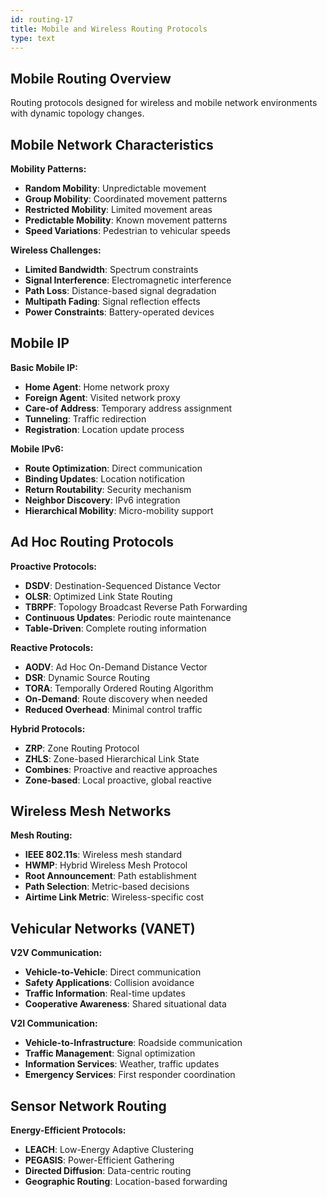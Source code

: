 ```yaml
---
id: routing-17
title: Mobile and Wireless Routing Protocols
type: text
---
```



## Mobile Routing Overview

Routing protocols designed for wireless and mobile network environments with dynamic topology changes.

## Mobile Network Characteristics

**Mobility Patterns:**
- **Random Mobility**: Unpredictable movement
- **Group Mobility**: Coordinated movement patterns
- **Restricted Mobility**: Limited movement areas
- **Predictable Mobility**: Known movement patterns
- **Speed Variations**: Pedestrian to vehicular speeds

**Wireless Challenges:**
- **Limited Bandwidth**: Spectrum constraints
- **Signal Interference**: Electromagnetic interference
- **Path Loss**: Distance-based signal degradation
- **Multipath Fading**: Signal reflection effects
- **Power Constraints**: Battery-operated devices

## Mobile IP

**Basic Mobile IP:**
- **Home Agent**: Home network proxy
- **Foreign Agent**: Visited network proxy
- **Care-of Address**: Temporary address assignment
- **Tunneling**: Traffic redirection
- **Registration**: Location update process

**Mobile IPv6:**
- **Route Optimization**: Direct communication
- **Binding Updates**: Location notification
- **Return Routability**: Security mechanism
- **Neighbor Discovery**: IPv6 integration
- **Hierarchical Mobility**: Micro-mobility support

## Ad Hoc Routing Protocols

**Proactive Protocols:**
- **DSDV**: Destination-Sequenced Distance Vector
- **OLSR**: Optimized Link State Routing
- **TBRPF**: Topology Broadcast Reverse Path Forwarding
- **Continuous Updates**: Periodic route maintenance
- **Table-Driven**: Complete routing information

**Reactive Protocols:**
- **AODV**: Ad Hoc On-Demand Distance Vector
- **DSR**: Dynamic Source Routing
- **TORA**: Temporally Ordered Routing Algorithm
- **On-Demand**: Route discovery when needed
- **Reduced Overhead**: Minimal control traffic

**Hybrid Protocols:**
- **ZRP**: Zone Routing Protocol
- **ZHLS**: Zone-based Hierarchical Link State
- **Combines**: Proactive and reactive approaches
- **Zone-based**: Local proactive, global reactive

## Wireless Mesh Networks

**Mesh Routing:**
- **IEEE 802.11s**: Wireless mesh standard
- **HWMP**: Hybrid Wireless Mesh Protocol
- **Root Announcement**: Path establishment
- **Path Selection**: Metric-based decisions
- **Airtime Link Metric**: Wireless-specific cost

## Vehicular Networks (VANET)

**V2V Communication:**
- **Vehicle-to-Vehicle**: Direct communication
- **Safety Applications**: Collision avoidance
- **Traffic Information**: Real-time updates
- **Cooperative Awareness**: Shared situational data

**V2I Communication:**
- **Vehicle-to-Infrastructure**: Roadside communication
- **Traffic Management**: Signal optimization
- **Information Services**: Weather, traffic updates
- **Emergency Services**: First responder coordination

## Sensor Network Routing

**Energy-Efficient Protocols:**
- **LEACH**: Low-Energy Adaptive Clustering
- **PEGASIS**: Power-Efficient Gathering
- **Directed Diffusion**: Data-centric routing
- **Geographic Routing**: Location-based forwarding
